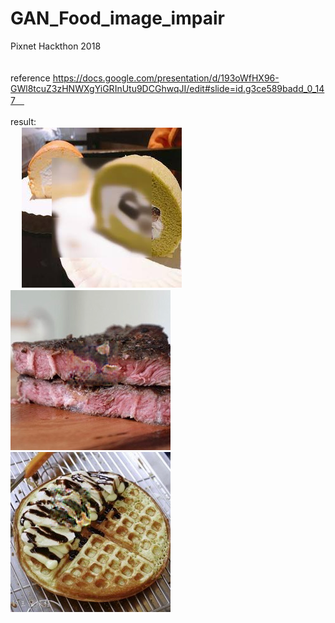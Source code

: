 # GAN_Food_image_impair
Pixnet Hackthon 2018<br />　

reference
https://docs.google.com/presentation/d/193oWfHX96-GWl8tcuZ3zHNWXgYiGRInUtu9DCGhwqJI/edit#slide=id.g3ce589badd_0_147　<br />

result:　<br />　
![image](https://github.com/pdway53/GAN_Food_image_impair/blob/master/2018-pixnet-hackathon/result/cake.jpg)
![image](https://github.com/pdway53/GAN_Food_image_impair/blob/master/2018-pixnet-hackathon/result/steak2.png)
![image](https://github.com/pdway53/GAN_Food_image_impair/blob/master/2018-pixnet-hackathon/result/waffle_1.png)

